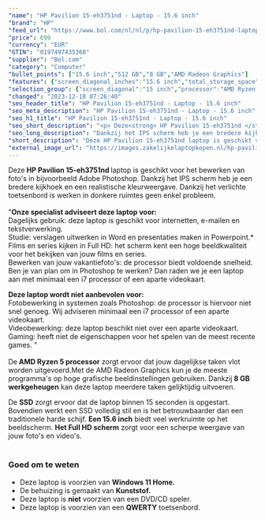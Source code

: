 ```yaml
---
"name": "HP Pavilion 15-eh3751nd - Laptop - 15.6 inch"
"brand": "HP"
"feed_url": "https://www.bol.com/nl/nl/p/hp-pavilion-15-eh3751nd-laptop-15-6-inch/9300000148505329"
"price": 699
"currency": "EUR"
"GTIN": "0197497435368"
"supplier": "Bol.com"
"category": "Computer"
"bullet_points": ["15.6 inch","512 GB","8 GB","AMD Radeon Graphics"]
"features": {"screen_diagonal_inches":"15.6 inch","total_storage_space":"512 GB","memory_size":"8 GB","graphics_card":"AMD Radeon Graphics"}
"selection_group": {"screen_diagonal":"15 inch","processor":"AMD Ryzen 5","changed_price_past_3_days":false,"product_family":"Pavilion 15"}
"changed": "2023-12-10 07:26:40"
"seo_header_title": "HP Pavilion 15-eh3751nd - Laptop - 15.6 inch"
"seo_meta_description": "HP Pavilion 15-eh3751nd - Laptop - 15.6 inch"
"seo_h1_title": "HP Pavilion 15-eh3751nd - Laptop - 15.6 inch"
"seo_short_description": "<p> Deze<strong> HP Pavilion 15-eh3751nd </strong>laptop is geschikt voor het bewerken van foto's in bijvoorbeeld Adobe Photoshop."
"seo_long_description": "Dankzij het IPS scherm heb je een bredere kijkhoek en een realistische kleurweergave. Dankzij het verlichte toetsenbord is werken in donkere ruimtes geen enkel probleem. <br /> <br />\"<strong>Onze specialist adviseert deze laptop voor:</strong><br /> Dagelijks gebruik: deze laptop is geschikt voor internetten, e-mailen en tekstverwerking. <br /> Studie: verslagen uitwerken in Word en presentaties maken in Powerpoint. *<br /> Films en series kijken in Full HD: het scherm kent een hoge beeldkwaliteit voor het bekijken van jouw films en series. <br /> Bewerken van jouw vakantiefoto's: de processor biedt voldoende snelheid. Ben je van plan om in Photoshop te werken? Dan raden we je een laptop aan met minimaal een i7 processor of een aparte videokaart. </p> <p> <strong>Deze laptop wordt niet aanbevolen voor:</strong><br /> Fotobewerking in systemen zoals Photoshop: de processor is hiervoor niet snel genoeg. Wij adviseren minimaal een i7 processor of een aparte videokaart. <br /> Videobewerking: deze laptop beschikt niet over een aparte videokaart. <br /> Gaming: heeft niet de eigenschappen voor het spelen van de meest recente games. \" <br /> <br />De<strong> AMD Ryzen 5 processor</strong> zorgt ervoor dat jouw dagelijkse taken vlot worden uitgevoerd. Met de AMD Radeon Graphics kun je de meeste programma's op hoge grafische beeldinstellingen gebruiken. Dankzij<strong> 8 GB werkgeheugen</strong> kan deze laptop meerdere taken gelijktijdig uitvoeren. </p> <p> De <strong>SSD</strong> zorgt ervoor dat de laptop binnen 15 seconden is opgestart. Bovendien werkt een SSD volledig stil en is het betrouwbaarder dan een traditionele harde schijf. <strong>Een 15. 6 inch</strong> biedt veel werkruimte op het beeldscherm. <strong>Het Full HD scherm</strong> zorgt voor een scherpe weergave van jouw foto's en video's. <br /> <br /> </p> <h3> Goed om te weten</h3> <p> </p> <ul> <li>Deze laptop is voorzien van <strong>Windows 11 Home. </strong></li> <li>De behuizing is gemaakt van <strong>Kunststof. </strong></li> <li>Deze laptop is <strong>niet</strong> voorzien van een DVD/CD speler. </li> <li>Deze laptop is voorzien van een <strong>QWERTY</strong> toetsenbord. </li> </ul>"
"short_description": "Deze HP Pavilion 15-eh3751nd laptop is geschikt voor het bewerken van foto's in bijvoorbeeld Adobe Photoshop. Dankzij het IPS scherm heb je een bredere kijkhoek en een realistische kleurweergave. Dankzij het verlichte toetsenbord is werken in donkere ruimtes geen enkel probleem. \"Onze specialist adviseert deze laptop voor: Dagelijks gebruik: deze laptop is geschikt voor internetten, e-mailen en tekstverwerking. Studie: verslagen uitwerken in Word en presentaties maken in Powerpoint.* Films en series kijken in Full HD: het scherm kent een hoge beeldkwaliteit voor het bekijken van jouw films en series. Bewerken van jouw vakantiefoto's: de processor biedt voldoende snelheid. Ben je van plan om in Photoshop te werken? Dan raden we je een laptop aan met minimaal een i7 processor of een aparte videokaart. Deze laptop wordt niet aanbevolen voor: Fotobewerking in systemen zoals Photoshop: de processor is hiervoor niet snel genoeg. Wij adviseren minimaal een i7 processor of een aparte videokaart. Videobewerking: deze laptop beschikt niet over een aparte videokaart. Gaming: heeft niet de eigenschappen voor het spelen van de meest recente games. \" De AMD Ryzen 5 processor zorgt ervoor dat jouw dagelijkse taken vlot worden uitgevoerd.Met de AMD Radeon Graphics kun je de meeste programma's op hoge grafische beeldinstellingen gebruiken. Dankzij 8 GB werkgeheugen kan deze laptop meerdere taken gelijktijdig uitvoeren. De SSD zorgt ervoor dat de laptop binnen 15 seconden is opgestart. Bovendien werkt een SSD volledig stil en is het betrouwbaarder dan een traditionele harde schijf. Een 15.6 inch biedt veel werkruimte op het beeldscherm. Het Full HD scherm zorgt voor een scherpe weergave van jouw foto's en video's. Goed om te weten Deze laptop is voorzien van Windows 11 Home. De behuizing is gemaakt van Kunststof. Deze laptop is niet voorzien van een DVD/CD speler. Deze laptop is voorzien van een QWERTY toetsenbord."
"external_image_url": "https://images.zakelijkelaptopkopen.nl/hp-pavilion-15-eh3751nd-laptop-15-6-inch.webp"
---
```


<p> Deze<strong> HP Pavilion 15-eh3751nd </strong>laptop is geschikt voor het bewerken van foto's in bijvoorbeeld Adobe Photoshop. Dankzij het IPS scherm heb je een bredere kijkhoek en een realistische kleurweergave. Dankzij het verlichte toetsenbord is werken in donkere ruimtes geen enkel probleem. <br /> <br />"<strong>Onze specialist adviseert deze laptop voor:</strong><br /> Dagelijks gebruik: deze laptop is geschikt voor internetten, e-mailen en tekstverwerking. <br /> Studie: verslagen uitwerken in Word en presentaties maken in Powerpoint.*<br /> Films en series kijken in Full HD: het scherm kent een hoge beeldkwaliteit voor het bekijken van jouw films en series.<br /> Bewerken van jouw vakantiefoto's: de processor biedt voldoende snelheid. Ben je van plan om in Photoshop te werken? Dan raden we je een laptop aan met minimaal een i7 processor of een aparte videokaart. </p> <p> <strong>Deze laptop wordt niet aanbevolen voor:</strong><br /> Fotobewerking in systemen zoals Photoshop: de processor is hiervoor niet snel genoeg. Wij adviseren minimaal een i7 processor of een aparte videokaart. <br /> Videobewerking: deze laptop beschikt niet over een aparte videokaart. <br /> Gaming: heeft niet de eigenschappen voor het spelen van de meest recente games. " <br /> <br />De<strong> AMD Ryzen 5 processor</strong> zorgt ervoor dat jouw dagelijkse taken vlot worden uitgevoerd.Met de AMD Radeon Graphics kun je de meeste programma's op hoge grafische beeldinstellingen gebruiken. Dankzij<strong> 8 GB werkgeheugen</strong> kan deze laptop meerdere taken gelijktijdig uitvoeren. </p> <p> De <strong>SSD</strong> zorgt ervoor dat de laptop binnen 15 seconden is opgestart. Bovendien werkt een SSD volledig stil en is het betrouwbaarder dan een traditionele harde schijf. <strong>Een 15.6 inch</strong> biedt veel werkruimte op het beeldscherm. <strong>Het Full HD scherm</strong> zorgt voor een scherpe weergave van jouw foto's en video's. <br /> <br /> </p> <h3> Goed om te weten</h3> <p>  </p> <ul> <li>Deze laptop is voorzien van <strong>Windows 11 Home. </strong></li> <li>De behuizing is gemaakt van <strong>Kunststof.</strong></li> <li>Deze laptop is <strong>niet</strong> voorzien van een DVD/CD speler.</li> <li>Deze laptop is voorzien van een <strong>QWERTY</strong> toetsenbord. </li> </ul>